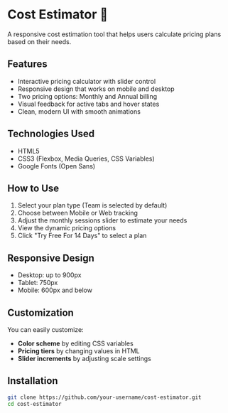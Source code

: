 # Cost Estimator 💸

A responsive cost estimation tool that helps users calculate pricing plans based on their needs.

## Features

- Interactive pricing calculator with slider control
- Responsive design that works on mobile and desktop
- Two pricing options: Monthly and Annual billing
- Visual feedback for active tabs and hover states
- Clean, modern UI with smooth animations

## Technologies Used

- HTML5  
- CSS3 (Flexbox, Media Queries, CSS Variables)  
- Google Fonts (Open Sans)

## How to Use

1. Select your plan type (Team is selected by default)
2. Choose between Mobile or Web tracking
3. Adjust the monthly sessions slider to estimate your needs
4. View the dynamic pricing options
5. Click "Try Free For 14 Days" to select a plan

## Responsive Design

- Desktop: up to 900px
- Tablet: 750px
- Mobile: 600px and below

## Customization

You can easily customize:
- **Color scheme** by editing CSS variables
- **Pricing tiers** by changing values in HTML
- **Slider increments** by adjusting scale settings

## Installation

```bash
git clone https://github.com/your-username/cost-estimator.git
cd cost-estimator
